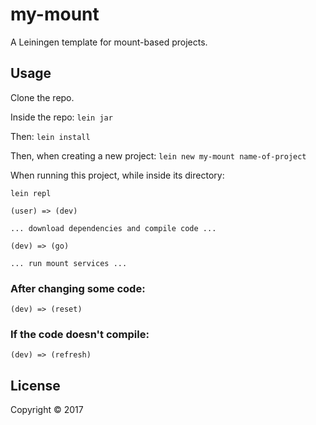 # my-mount

A Leiningen template for mount-based projects.

## Usage

Clone the repo.

Inside the repo: `lein jar`

Then: `lein install`

Then, when creating a new project: `lein new my-mount name-of-project`

When running this project, while inside its directory: 

```
lein repl

(user) => (dev)

... download dependencies and compile code ...

(dev) => (go)

... run mount services ...
```

### After changing some code:
```
(dev) => (reset)
```

### If the code doesn't compile:
```
(dev) => (refresh)
```

## License

Copyright © 2017 


